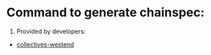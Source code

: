 # Command to generate chainspec:

1. Provided by developers:
- [collectives-westend](https://github.com/paritytech/cumulus/blob/master/parachains/chain-specs/collectives-westend.json)


